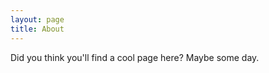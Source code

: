 ```yaml
---
layout: page
title: About
---
```


<p class="message">
  Did you think you'll find a cool page here?  Maybe some day.
</p>




